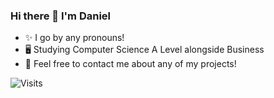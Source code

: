 ### Hi there 👋 I'm Daniel

<ul>
<li>✨ I go by any pronouns!</li>
<li>🖥️ Studying Computer Science A Level alongside Business</li>
<li>💬 Feel free to contact me about any of my projects!</li>
</ul>

<img alt="Visits" src="https://badges.strrl.dev/visits/danb76m/danb76m"/>
